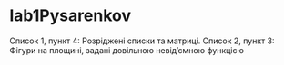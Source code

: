 # lab1Pysarenkov
Список 1, пункт 4: Розріджені списки та матриці. Список 2, пункт 3: Фігури на площині, задані довільною невід’ємною функцією
